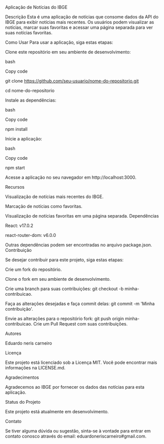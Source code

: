 Aplicação de Notícias do IBGE


Descrição
Esta é uma aplicação de notícias que consome dados da API do IBGE para exibir notícias mais recentes. Os usuários podem visualizar as notícias, marcar suas favoritas e acessar uma página separada para ver suas notícias favoritas.



Como Usar
Para usar a aplicação, siga estas etapas:

Clone este repositório em seu ambiente de desenvolvimento:

bash

Copy code

git clone https://github.com/seu-usuario/nome-do-repositorio.git

cd nome-do-repositorio

Instale as dependências:

bash

Copy code

npm install

Inicie a aplicação:

bash

Copy code

npm start

Acesse a aplicação no seu navegador em http://localhost:3000.

Recursos

Visualização de notícias mais recentes do IBGE.


Marcação de notícias como favoritas.

Visualização de notícias favoritas em uma página separada.
Dependências


React: v17.0.2

react-router-dom: v6.0.0

Outras dependências podem ser encontradas no arquivo package.json.
Contribuição

Se desejar contribuir para este projeto, siga estas etapas:

Crie um fork do repositório.

Clone o fork em seu ambiente de desenvolvimento.


Crie uma branch para suas contribuições: git checkout -b minha-contribuicao.

Faça as alterações desejadas e faça commit delas: git commit -m 'Minha contribuição'.

Envie as alterações para o repositório fork: git push origin minha-contribuicao.
Crie um Pull Request com suas contribuições.

Autores

Eduardo neris carneiro

Licença

Este projeto está licenciado sob a Licença MIT. Você pode encontrar mais informações na LICENSE.md.

Agradecimentos

Agradecemos ao IBGE por fornecer os dados das notícias para esta aplicação.

Status do Projeto

Este projeto está atualmente em desenvolvimento.


Contato

Se tiver alguma dúvida ou sugestão, sinta-se à vontade para entrar em contato conosco através do email: eduardoneriscarneiro#gmail.com.
